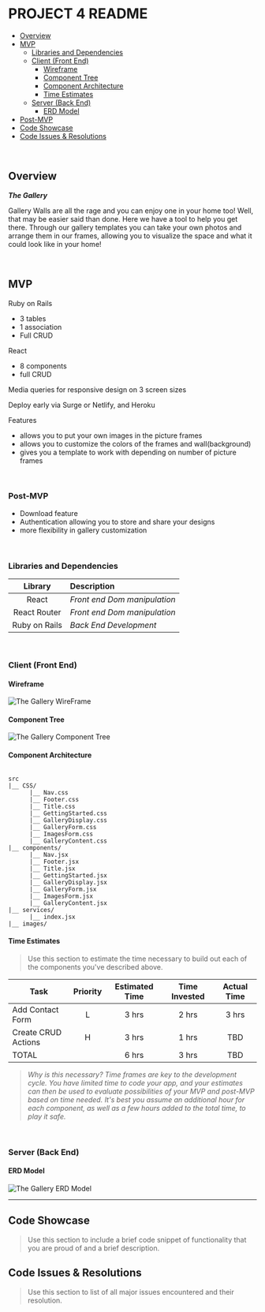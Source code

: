 # PROJECT 4 README <!-- omit in toc -->

- [Overview](#overview)
- [MVP](#mvp)
  <!-- - [Goals](#goals) -->
  - [Libraries and Dependencies](#libraries-and-dependencies)
  - [Client (Front End)](#client-front-end)
    - [Wireframe](#wireframe)
    - [Component Tree](#component-tree)
    - [Component Architecture](#component-architecture)
    - [Time Estimates](#time-estimates)
  - [Server (Back End)](#server-back-end)
    - [ERD Model](#erd-model)
- [Post-MVP](#post-mvp)
- [Code Showcase](#code-showcase)
- [Code Issues & Resolutions](#code-issues--resolutions)

<br>

## Overview

_**The Gallery**_

Gallery Walls are all the rage and you can enjoy one in your home too! Well, that may be easier said than done. Here we have a tool to help you get there. Through our gallery templates you can take your own photos and arrange them in our frames, allowing you to visualize the space and what it could look like in your home!

<br>

## MVP

Ruby on Rails

- 3 tables
- 1 association
- Full CRUD

React

- 8 components
- full CRUD

Media queries for responsive design on 3 screen sizes

Deploy early via Surge or Netlify, and Heroku

Features

- allows you to put your own images in the picture frames
- allows you to customize the colors of the frames and wall(background)
- gives you a template to work with depending on number of picture frames

<br>

### Post-MVP

- Download feature
- Authentication allowing you to store and share your designs
- more flexibility in gallery customization

<br>

### Libraries and Dependencies

|    Library    | Description                  |
| :-----------: | :--------------------------- |
|     React     | _Front end Dom manipulation_ |
| React Router  | _Front end Dom manipulation_ |
| Ruby on Rails | _Back End Development_       |

<br>

### Client (Front End)

#### Wireframe

![The Gallery WireFrame](https://res.cloudinary.com/mandatea/image/upload/v1620367775/Gallery_tmv291.jpg)

#### Component Tree

![The Gallery Component Tree](https://res.cloudinary.com/mandatea/image/upload/v1620367934/Gallery_component_heirarchy_wcdnrt.jpg)

#### Component Architecture

```structure

src
|__ CSS/
      |__ Nav.css
      |__ Footer.css
      |__ Title.css
      |__ GettingStarted.css
      |__ GalleryDisplay.css
      |__ GalleryForm.css
      |__ ImagesForm.css
      |__ GalleryContent.css
|__ components/
      |__ Nav.jsx
      |__ Footer.jsx
      |__ Title.jsx
      |__ GettingStarted.jsx
      |__ GalleryDisplay.jsx
      |__ GalleryForm.jsx
      |__ ImagesForm.jsx
      |__ GalleryContent.jsx
|__ services/
      |__ index.jsx
|__ images/

```

#### Time Estimates

> Use this section to estimate the time necessary to build out each of the components you've described above.

| Task                | Priority | Estimated Time | Time Invested | Actual Time |
| ------------------- | :------: | :------------: | :-----------: | :---------: |
| Add Contact Form    |    L     |     3 hrs      |     2 hrs     |    3 hrs    |
| Create CRUD Actions |    H     |     3 hrs      |     1 hrs     |     TBD     |
| TOTAL               |          |     6 hrs      |     3 hrs     |     TBD     |

> _Why is this necessary? Time frames are key to the development cycle. You have limited time to code your app, and your estimates can then be used to evaluate possibilities of your MVP and post-MVP based on time needed. It's best you assume an additional hour for each component, as well as a few hours added to the total time, to play it safe._

<br>

### Server (Back End)

#### ERD Model

![The Gallery ERD Model](https://res.cloudinary.com/mandatea/image/upload/v1620368059/TheGalleryERD_bao87t.png)
<br>

---

## Code Showcase

> Use this section to include a brief code snippet of functionality that you are proud of and a brief description.

## Code Issues & Resolutions

> Use this section to list of all major issues encountered and their resolution.
